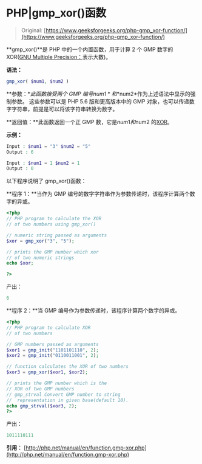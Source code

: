 # PHP|gmp_xor()函数

> Original: [https://www.geeksforgeeks.org/php-gmp_xor-function/](https://www.geeksforgeeks.org/php-gmp_xor-function/)

**gmp_xor()**是 PHP 中的一个内置函数，用于计算 2 个 GMP 数字的 XOR([GNU Multiple Precision：](http://https://en.wikipedia.org/wiki/GNU_Multiple_Precision_Arithmetic_Library)表示大数)。

**语法：**

```php
gmp_xor( $num1, $num2 )
```

**参数：**此函数接受两个 GMP 编号*$num1*和*$num2*作为上述语法中显示的强制参数。 这些参数可以是 PHP 5.6 版和更高版本中的 GMP 对象，也可以传递数字字符串，前提是可以将该字符串转换为数字。

**返回值：**此函数返回一个正 GMP 数，它是$num1 和$num2 的[XOR](http://php.net/manual/en/class.gmp.php)。

**示例：**

```php
Input : $num1 = "3" $num2 = "5"
Output : 6

Input : $num1 = 1 $num2 = 1
Output : 0 

```

以下程序说明了 gmp_xor()函数：

**程序 1：**当作为 GMP 编号的数字字符串作为参数传递时，该程序计算两个数字的异或。

```php
<?php
// PHP program to calculate the XOR 
// of two numbers using gmp_xor() 

// numeric string passed as arguments 
$xor = gmp_xor("3", "5"); 

// prints the GMP number which xor 
// of two numeric strings 
echo $xor;

?>
```

产出：

```php
6

```

**程序 2：**当 GMP 编号作为参数传递时，该程序计算两个数字的异或。

```php
<?php
// PHP program to calculate XOR 
// of two numbers 

// GMP numbers passed as arguments 
$xor1 = gmp_init("1101101110", 2);
$xor2 = gmp_init("0110011001", 2);

// function calculates the XOR of two numbers 
$xor3 = gmp_xor($xor1, $xor2);

// prints the GMP number which is the 
// XOR of two GMP numbers 
// gmp_strval Convert GMP number to string
//  representation in given base(default 10).
echo gmp_strval($xor3, 2);
?>
```

产出：

```php
1011110111

```

**引用：**
[http://php.net/manual/en/function.gmp-xor.php](http://php.net/manual/en/function.gmp-xor.php)